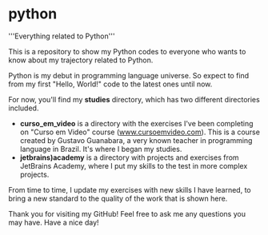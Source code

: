 # python
'''Everything related to Python'''
 
This is a repository to show my Python codes to everyone who wants to know about my trajectory related to Python.

Python is my debut in programming language universe. So expect to find from my first "Hello, World!" code to the latest ones until now.

For now, you'll find my **studies** directory, which has two different directories included.

- **curso_em_video** is a directory with the exercises I've been completing on "Curso em Video" course (www.cursoemvideo.com). This is a course created by Gustavo Guanabara, a very known teacher in programming language in Brazil. It's where I began my studies.
- **jetbrains)academy** is a directory with projects and exercises from JetBrains Academy, where I put my skills to the test in more complex projects.

From time to time, I update my exercises with new skills I have learned, to bring a new standard to the quality of the work that is shown here.

Thank you for visiting my GitHub! Feel free to ask me any questions you may have. Have a nice day!
